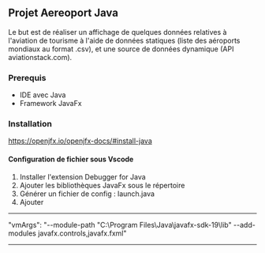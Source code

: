 ## Projet Aereoport Java

Le but est de réaliser un affichage de quelques données relatives à l'aviation de tourisme
à l'aide de données statiques (liste des aéroports mondiaux au format .csv), et une source 
de données dynamique (API aviationstack.com).


### Prerequis

- IDE avec Java
- Framework JavaFx

### Installation

  https://openjfx.io/openjfx-docs/#install-java
  
#### Configuration de fichier sous Vscode

1. Installer l'extension Debugger for Java
2. Ajouter les bibliothèques JavaFx sous le répertoire
2. Générer un fichier de config : launch.java
4. Ajouter
***
"vmArgs": "--module-path \"C:\\Program Files\\Java\\javafx-sdk-19\\lib\" --add-modules javafx.controls,javafx.fxml"
***
  

